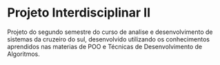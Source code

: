 # Projeto Interdisciplinar II
  Projeto do segundo semestre do curso de analise e desenvolvimento de sistemas da cruzeiro do sul, desenvolvido utilizando os conhecimentos aprendidos nas materias de POO e Técnicas de Desenvolvimento de Algoritmos.
